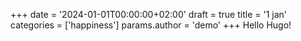 +++
date = '2024-01-01T00:00:00+02:00'
draft = true
title = '1 jan'
categories = ['happiness']
params.author = 'demo'
+++
Hello Hugo!
